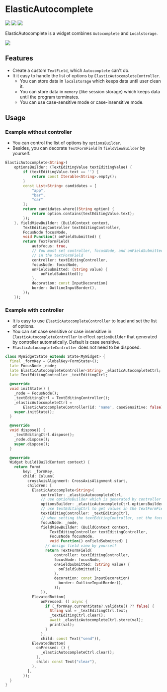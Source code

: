 # ElasticAutocomplete

![](https://img.shields.io/github/license/liao2000/flutter_elastic_autocomplete?style=flat-square) ![](https://img.shields.io/github/issues/liao2000/flutter_elastic_autocomplete?color=orange&style=flat-square) ![](https://img.shields.io/github/stars/liao2000/flutter_elastic_autocomplete?color=blue&logo=github&style=flat-square)

ElasticAutocomplete is a widget combines `Autocomplete` and `Localstorage`.

![](https://i.imgur.com/kUHwLxr.png)

## Features

+ Create a custom `TextField`, which `Autocomplete` can't do.
+ It it easy to handle the list of options by `ElasticAutocompleteController`.
    + You can store data in `localstorage` which keeps data until user clean it.
    + You can store data in `memory` (like session storage) which keeps data until the program terminates.
    + You can use case-sensitive mode or case-insensitive mode.

## Usage

### Example without controller

+ You can control the list of options by `optionsBuilder`.
+ Besides, you can decorate `TextFormField` in `fieldViewBuilder` by yourself.

```dart
ElasticAutocomplete<String>(
    optionsBuilder: (TextEditingValue textEditingValue) {
        if (textEditingValue.text == '') {
            return const Iterable<String>.empty();
        }
        const List<String> candidates = [
            "app",
            "bar",
            "car"
        ];
        return candidates.where((String option) {
            return option.contains(textEditingValue.text);
        });
    }, fieldViewBuilder: (BuildContext context,
        TextEditingController textEditingController,
        FocusNode focusNode,
        void Function() onFieldSubmitted) {
        return TextFormField(
            autofocus: true,
            // You must set controller, focusNode, and onFieldSubmitted 
            // in the textFormField
            controller: textEditingController,
            focusNode: focusNode,
            onFieldSubmitted: (String value) {
                onFieldSubmitted();
            },
            decoration: const InputDecoration(
            border: OutlineInputBorder(),
        ));
    });
```

### Example with controller

+ It is easy to use `ElasticAutocompleteController` to load and set the list of options.
+ You can set case sensitive or case insensitive in `ElasticAutocompleteController` to effect `optionBuilder` that generated by controller automatically. Default is case sensitive.
+ `ElasticAutocompleteController` does not need to be disposed.

```dart
class MyWidgetState extends State<MyWidget> {
  final _formKey = GlobalKey<FormState>();
  late FocusNode _node;
  late ElasticAutocompleteController<String> _elasticAutocompleteCtrl;
  late TextEditingController _textEditingCtrl;

  @override
  void initState() {
    _node = FocusNode();
    _textEditingCtrl = TextEditingController();
    _elasticAutocompleteCtrl =
        ElasticAutocompleteController(id: 'name', caseSensitive: false);
    super.initState();
  }

  @override
  void dispose() {
    _textEditingCtrl.dispose();
    _node.dispose();
    super.dispose();
  }

  @override
  Widget build(BuildContext context) {
    return Form(
        key: _formKey,
        child: Column(
          crossAxisAlignment: CrossAxisAlignment.start,
          children: [
            ElasticAutocomplete<String>(
                controller: _elasticAutocompleteCtrl,
                // use optionsBuilder which is generated by controller
                optionsBuilder: _elasticAutocompleteCtrl.optionsBuilder,
                // use textEditingCtrl to get values in the TextFormField.
                textEditingController: _textEditingCtrl,
                // when setting the textEditingController, set the focusNode simultaneously.
                focusNode: _node,
                fieldViewBuilder: (BuildContext context,
                    TextEditingController textEditingController,
                    FocusNode focusNode,
                    void Function() onFieldSubmitted) {
                  // design field view by yourself
                  return TextFormField(
                      controller: textEditingController,
                      focusNode: focusNode,
                      onFieldSubmitted: (String value) {
                        onFieldSubmitted();
                      },
                      decoration: const InputDecoration(
                        border: OutlineInputBorder(),
                      ));
                }),
            ElevatedButton(
                onPressed: () async {
                  if (_formKey.currentState?.validate() ?? false) {
                    String val = _textEditingCtrl.text;
                    _textEditingCtrl.clear();
                    await _elasticAutocompleteCtrl.store(val);
                    print(val);
                  }
                },
                child: const Text("send")),
            ElevatedButton(
              onPressed: () {
                _elasticAutocompleteCtrl.clear();
              },
              child: const Text("clear"),
            ),
          ],
        ));
  }
}
```
